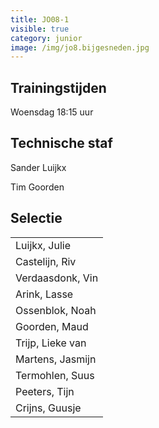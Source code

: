 ```yaml
---
title: JO08-1
visible: true
category: junior
image: /img/jo8.bijgesneden.jpg
---
```

## Trainingstijden

Woensdag 18:15 uur

## Technische staf

Sander Luijkx

Tim Goorden

## Selectie

<!--StartFragment-->

|                                   |
| --------------------------------- |
| <!--StartFragment-->Luijkx, Julie |
| Castelijn, Riv                    |
| Verdaasdonk, Vin                  |
| Arink, Lasse                      |
| Ossenblok, Noah                   |
| Goorden, Maud                     |
| Trijp, Lieke van                  |
| Martens, Jasmijn                  |
| Termohlen, Suus                   |
| Peeters, Tijn                     |
| Crijns, Guusje<!--EndFragment-->  |

<!--EndFragment-->
